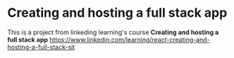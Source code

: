 # Creating and hosting a full stack app

This is a project from linkeding learning's course **Creating and hosting a full stack app** https://www.linkedin.com/learning/react-creating-and-hosting-a-full-stack-sit
